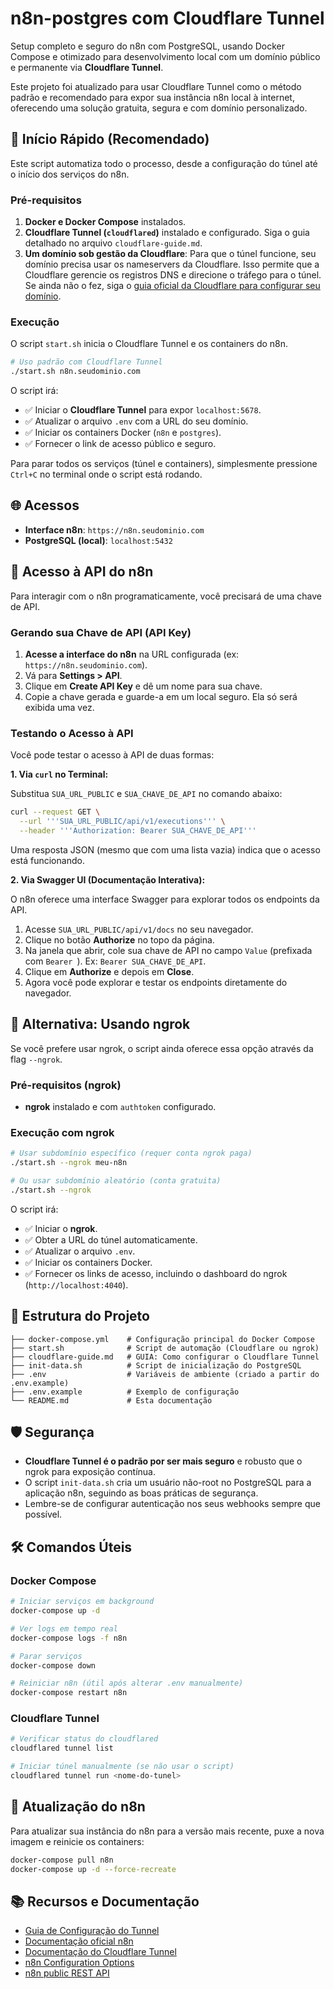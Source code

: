 # n8n-postgres com Cloudflare Tunnel

Setup completo e seguro do n8n com PostgreSQL, usando Docker Compose e otimizado para desenvolvimento local com um domínio público e permanente via **Cloudflare Tunnel**.

Este projeto foi atualizado para usar Cloudflare Tunnel como o método padrão e recomendado para expor sua instância n8n local à internet, oferecendo uma solução gratuita, segura e com domínio personalizado.

## 🚀 Início Rápido (Recomendado)

Este script automatiza todo o processo, desde a configuração do túnel até o início dos serviços do n8n.

### Pré-requisitos

1.  **Docker e Docker Compose** instalados.
2.  **Cloudflare Tunnel (`cloudflared`)** instalado e configurado. Siga o guia detalhado no arquivo `cloudflare-guide.md`.
3.  **Um domínio sob gestão da Cloudflare**: Para que o túnel funcione, seu domínio precisa usar os nameservers da Cloudflare. Isso permite que a Cloudflare gerencie os registros DNS e direcione o tráfego para o túnel. Se ainda não o fez, siga o [guia oficial da Cloudflare para configurar seu domínio](https://developers.cloudflare.com/dns/zone-setups/full-setup/setup/).

### Execução

O script `start.sh` inicia o Cloudflare Tunnel e os containers do n8n.

```bash
# Uso padrão com Cloudflare Tunnel
./start.sh n8n.seudominio.com
```

O script irá:
- ✅ Iniciar o **Cloudflare Tunnel** para expor `localhost:5678`.
- ✅ Atualizar o arquivo `.env` com a URL do seu domínio.
- ✅ Iniciar os containers Docker (`n8n` e `postgres`).
- ✅ Fornecer o link de acesso público e seguro.

Para parar todos os serviços (túnel e containers), simplesmente pressione `Ctrl+C` no terminal onde o script está rodando.

## 🌐 Acessos

- **Interface n8n**: `https://n8n.seudominio.com`
- **PostgreSQL (local)**: `localhost:5432`

## 🔑 Acesso à API do n8n

Para interagir com o n8n programaticamente, você precisará de uma chave de API.

### Gerando sua Chave de API (API Key)

1.  **Acesse a interface do n8n** na URL configurada (ex: `https://n8n.seudominio.com`).
2.  Vá para **Settings > API**.
3.  Clique em **Create API Key** e dê um nome para sua chave.
4.  Copie a chave gerada e guarde-a em um local seguro. Ela só será exibida uma vez.

### Testando o Acesso à API

Você pode testar o acesso à API de duas formas:

**1. Via `curl` no Terminal:**

Substitua `SUA_URL_PUBLIC` e `SUA_CHAVE_DE_API` no comando abaixo:

```bash
curl --request GET \
  --url '''SUA_URL_PUBLIC/api/v1/executions''' \
  --header '''Authorization: Bearer SUA_CHAVE_DE_API'''
```

Uma resposta JSON (mesmo que com uma lista vazia) indica que o acesso está funcionando.

**2. Via Swagger UI (Documentação Interativa):**

O n8n oferece uma interface Swagger para explorar todos os endpoints da API.

1.  Acesse `SUA_URL_PUBLIC/api/v1/docs` no seu navegador.
2.  Clique no botão **Authorize** no topo da página.
3.  Na janela que abrir, cole sua chave de API no campo `Value` (prefixada com `Bearer `). Ex: `Bearer SUA_CHAVE_DE_API`.
4.  Clique em **Authorize** e depois em **Close**.
5.  Agora você pode explorar e testar os endpoints diretamente do navegador.

## 🔧 Alternativa: Usando ngrok

Se você prefere usar ngrok, o script ainda oferece essa opção através da flag `--ngrok`.

### Pré-requisitos (ngrok)

- **ngrok** instalado e com `authtoken` configurado.

### Execução com ngrok

```bash
# Usar subdomínio específico (requer conta ngrok paga)
./start.sh --ngrok meu-n8n

# Ou usar subdomínio aleatório (conta gratuita)
./start.sh --ngrok
```

O script irá:
- ✅ Iniciar o **ngrok**.
- ✅ Obter a URL do túnel automaticamente.
- ✅ Atualizar o arquivo `.env`.
- ✅ Iniciar os containers Docker.
- ✅ Fornecer os links de acesso, incluindo o dashboard do ngrok (`http://localhost:4040`).

## 📁 Estrutura do Projeto

```
├── docker-compose.yml    # Configuração principal do Docker Compose
├── start.sh              # Script de automação (Cloudflare ou ngrok)
├── cloudflare-guide.md   # GUIA: Como configurar o Cloudflare Tunnel
├── init-data.sh          # Script de inicialização do PostgreSQL
├── .env                  # Variáveis de ambiente (criado a partir do .env.example)
├── .env.example          # Exemplo de configuração
└── README.md             # Esta documentação
```

## 🛡️ Segurança

- **Cloudflare Tunnel é o padrão por ser mais seguro** e robusto que o ngrok para exposição contínua.
- O script `init-data.sh` cria um usuário não-root no PostgreSQL para a aplicação n8n, seguindo as boas práticas de segurança.
- Lembre-se de configurar autenticação nos seus webhooks sempre que possível.

## 🛠️ Comandos Úteis

### Docker Compose
```bash
# Iniciar serviços em background
docker-compose up -d

# Ver logs em tempo real
docker-compose logs -f n8n

# Parar serviços
docker-compose down

# Reiniciar n8n (útil após alterar .env manualmente)
docker-compose restart n8n
```

### Cloudflare Tunnel
```bash
# Verificar status do cloudflared
cloudflared tunnel list

# Iniciar túnel manualmente (se não usar o script)
cloudflared tunnel run <nome-do-tunel>
```

## 🔄 Atualização do n8n

Para atualizar sua instância do n8n para a versão mais recente, puxe a nova imagem e reinicie os containers:

```bash
docker-compose pull n8n
docker-compose up -d --force-recreate
```

## 📚 Recursos e Documentação

- [Guia de Configuração do Tunnel](./cloudflare-guide.md)
- [Documentação oficial n8n](https://docs.n8n.io/)
- [Documentação do Cloudflare Tunnel](https://developers.cloudflare.com/cloudflare-one/connections/connect-apps/)
- [n8n Configuration Options](https://docs.n8n.io/hosting/configuration/)
- [n8n public REST API](https://docs.n8n.io/api/)